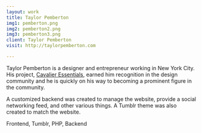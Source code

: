 ```yaml
---
layout: work
title: Taylor Pemberton
img1: pemberton.png
img2: pemberton2.png
img3: pemberton3.png
client: Taylor Pemberton
visit: http://taylorpemberton.com

---
```


<p>Taylor Pemberton is a designer and entrepreneur working in New York City. His project, <a href="http://cavalieressentials.com/">Cavalier Essentials</a>, earned him recognition in the design community and he is quickly on his way to becoming a prominent figure in the community.</p>

<p>A customized backend was created to manage the website, provide a social networking feed, and other various things. A Tumblr theme was also created to match the website.</p>                   
<p class="tags">Frontend, Tumblr, PHP, Backend</p>   

